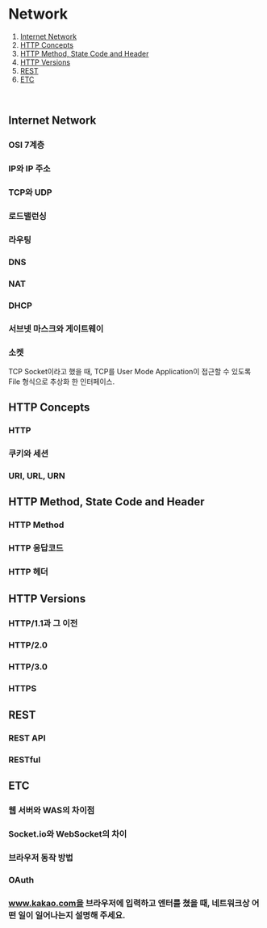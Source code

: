 # Network
1. [Internet Network](#internet-network)
2. [HTTP Concepts](#http-concepts)
3. [HTTP Method, State Code and Header](#http-method-state-code-and-header)
4. [HTTP Versions](#http-versions)
5. [REST](#rest)
6. [ETC](#etc)

&nbsp;
## Internet Network
### OSI 7계층
### IP와 IP 주소
### TCP와 UDP
### 로드밸런싱
### 라우팅
### DNS
### NAT
### DHCP
### 서브넷 마스크와 게이트웨이
### 소켓
TCP Socket이라고 했을 때, TCP를 User Mode Application이 접근할 수 있도록 File 형식으로 추상화 한 인터페이스.


## HTTP Concepts
### HTTP
### 쿠키와 세션
### URI, URL, URN

## HTTP Method, State Code and Header
### HTTP Method
### HTTP 응답코드
### HTTP 헤더

## HTTP Versions
### HTTP/1.1과 그 이전
### HTTP/2.0
### HTTP/3.0
### HTTPS

## REST
### REST API
### RESTful

## ETC
### 웹 서버와 WAS의 차이점
### Socket.io와 WebSocket의 차이
### 브라우저 동작 방법
### OAuth
### www.kakao.com을 브라우저에 입력하고 엔터를 쳤을 때, 네트워크상 어떤 일이 일어나는지 설명해 주세요.
